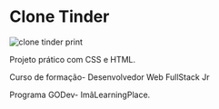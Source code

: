 # Clone Tinder
![clone tinder print](https://user-images.githubusercontent.com/105944659/170914321-07ae0b59-2a78-45a7-a96f-5b79883d3d20.png)

Projeto prático com CSS e HTML.

Curso de formação- Desenvolvedor Web FullStack Jr  

Programa GODev- ImãLearningPlace.
